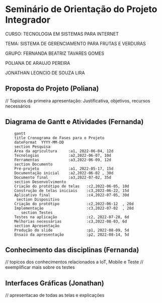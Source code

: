 
# Seminário de Orientação do Projeto Integrador
CURSO: TECNOLOGIA EM SISTEMAS PARA INTERNET

TEMA: SISTEMA DE GERENCIAMENTO PARA FRUTAS E VERDURAS

GRUPO: 
 FERNANDA BEATRIZ TAVARES GOMES

 POLIANA DE ARAUJO PEREIRA

 JONATHAN LEONCIO DE SOUZA LIRA
 
## Proposta do Projeto (Poliana)
// Topicos da primeira apresentação: Justificativa, objetivos, recursos necessários

## Diagrama de Gantt e Atividades (Fernanda)

```mermaid
    gantt
    title Cronograma de Fases para o Projeto
    dateFormat  YYYY-MM-DD
    section Pesquisa
    Área da agricultura     :a1, 2022-06-04, 12d
    Tecnologias             :a2,2022-06-07, 10d
    Ferramentas             :a3,2022-06-09, 12d
    section Documento
    Pré-projeto             :a1, 2022-05-17, 15d
    Documentação inicial    :a2,2022-06-02 , 30d
    Documento final         :a3,2022-07-02, 35d
    section Desenvolvimento
    Criação do protótipo de telas   :c2,2022-06-05, 10d
    Construção de telas iniciais    :c3,2022-06-22, 15d
    Aplicativo final                :c4,2022-07-05, 30d
     section Dispositivo
    Criação do protótipo            :c2,2022-06-12  , 20d
    Implementação                   :c3,2022-07-02  , 28d
       section Testes
    Testes na aplicação             :c2, 2022-07-28, 6d
    Melhorias necessárias           :c3,2022-08-03, 6d
    section Apresentação
    Produção do slide               :p1, 2022-08-09, 5d
    Ensaio da apresentação          :p2, 2022-08-14, 5d   
``` 

## Conhecimento das disciplinas (Fernanda)
// topicos dos conhecimentos relacionados a IoT, Mobile e Teste
// exemplificar mais sobre os testes

## Interfaces Gráficas (Jonathan)
// apresentacao de todas as telas e explicações

